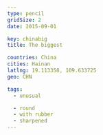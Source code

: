 ```yaml
---
type: pencil
gridSize: 2
date: 2015-09-01

key: chinabig
title: The biggest

countries: China
cities: Hainan
latlng: 19.113358, 109.633725
geo: CHN

tags:
  - unusual

  - round
  - with rubber
  - sharpened
---
```

